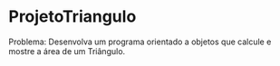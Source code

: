 # ProjetoTriangulo
Problema: Desenvolva um programa orientado a objetos que calcule e mostre a área de um Triângulo.
